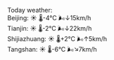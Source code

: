 Today weather:  
Beijing: ☀️   🌡️-4°C 🌬️↓15km/h  
Tianjin: ☀️   🌡️-2°C 🌬️↓22km/h  
Shijiazhuang: ☀️   🌡️+2°C 🌬️↑5km/h  
Tangshan: ☀️   🌡️-6°C 🌬️↘7km/h  
